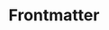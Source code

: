---
title: 'Frontmatter'
slug: '4'
authors:
  - maryam-niazi
  - camila-churata
  - anonymous
prev: '3'
next: '5'
number: 4
img: /imgs/2024/4.svg
---
